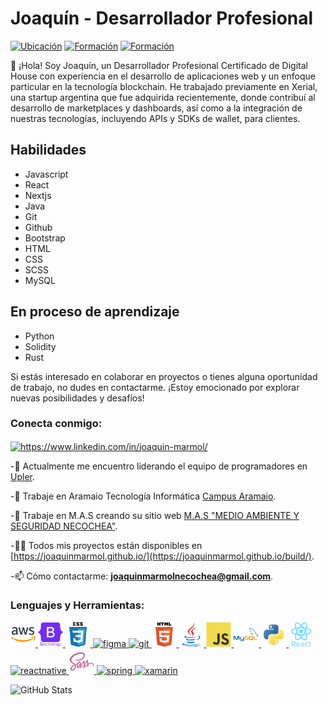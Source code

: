 
# Joaquín - Desarrollador Profesional

[![Ubicación](https://img.shields.io/badge/Ubicaci%C3%B3n-Argentina-blue)](#)
[![Formación](https://img.shields.io/badge/Formaci%C3%B3n-Digital%20House-red)](#)
[![Formación](https://img.shields.io/badge/Formaci%C3%B3n-Conquer%20Blocks-orange)](#)

👋 ¡Hola! Soy Joaquín, un Desarrollador Profesional Certificado de Digital House con experiencia en el desarrollo de aplicaciones web y un enfoque particular en la tecnología blockchain. He trabajado previamente en Xerial, una startup argentina que fue adquirida recientemente, donde contribuí al desarrollo de marketplaces y dashboards, así como a la integración de nuestras tecnologías, incluyendo APIs y SDKs de wallet, para clientes.

## Habilidades

- Javascript
- React
- Nextjs
- Java
- Git
- Github
- Bootstrap
- HTML
- CSS
- SCSS
- MySQL

## En proceso de aprendizaje

- Python
- Solidity
- Rust

Si estás interesado en colaborar en proyectos o tienes alguna oportunidad de trabajo, no dudes en contactarme. ¡Estoy emocionado por explorar nuevas posibilidades y desafíos!


<h3 align="left">Conecta conmigo:</h3>
<p align="left">
<a href="https://linkedin.com/in/https://www.linkedin.com/in/joaquin-marmol/" target="blank"><img align="center" src="https://raw.githubusercontent.com/rahuldkjain/github-profile-readme-generator/master/src/images/icons/Social/linked-in-alt.svg" alt="https://www.linkedin.com/in/joaquin-marmol/" height="30" width="40" /></a>
</p>


-🎈 Actualmente me encuentro liderando el equipo de programadores en  [Upler](https://upler.tech).

-🔭 Trabaje en Aramaio Tecnología Informática  [Campus Aramaio](https://aramaio-cursos.com/).

-👯 Trabaje en M.A.S creando su sitio web [M.A.S "MEDIO AMBIENTE Y SEGURIDAD NECOCHEA"](https://medioambienteyseguridad.com.ar).

-👨‍💻 Todos mis proyectos están disponibles en [https://joaquinmarmol.github.io/](https://joaquinmarmol.github.io/build/).

-📫 Cómo contactarme: **joaquinmarmolnecochea@gmail.com**.



<h3 align="left">Lenguajes y Herramientas:</h3>
<p align="left"> <a href="https://aws.amazon.com" target="_blank" rel="noreferrer"> <img src="https://raw.githubusercontent.com/devicons/devicon/master/icons/amazonwebservices/amazonwebservices-original-wordmark.svg" alt="aws" width="40" height="40"/> </a> <a href="https://getbootstrap.com" target="_blank" rel="noreferrer"> <img src="https://raw.githubusercontent.com/devicons/devicon/master/icons/bootstrap/bootstrap-plain-wordmark.svg" alt="bootstrap" width="40" height="40"/> </a> <a href="https://www.w3schools.com/css/" target="_blank" rel="noreferrer"> <img src="https://raw.githubusercontent.com/devicons/devicon/master/icons/css3/css3-original-wordmark.svg" alt="css3" width="40" height="40"/> </a> <a href="https://www.figma.com/" target="_blank" rel="noreferrer"> <img src="https://www.vectorlogo.zone/logos/figma/figma-icon.svg" alt="figma" width="40" height="40"/> </a> <a href="https://git-scm.com/" target="_blank" rel="noreferrer"> <img src="https://www.vectorlogo.zone/logos/git-scm/git-scm-icon.svg" alt="git" width="40" height="40"/> </a> <a href="https://www.w3.org/html/" target="_blank" rel="noreferrer"> <img src="https://raw.githubusercontent.com/devicons/devicon/master/icons/html5/html5-original-wordmark.svg" alt="html5" width="40" height="40"/> </a> <a href="https://www.java.com" target="_blank" rel="noreferrer"> <img src="https://raw.githubusercontent.com/devicons/devicon/master/icons/java/java-original.svg" alt="java" width="40" height="40"/> </a> <a href="https://developer.mozilla.org/en-US/docs/Web/JavaScript" target="_blank" rel="noreferrer"> <img src="https://raw.githubusercontent.com/devicons/devicon/master/icons/javascript/javascript-original.svg" alt="javascript" width="40" height="40"/> </a> <a href="https://www.mysql.com/" target="_blank" rel="noreferrer"> <img src="https://raw.githubusercontent.com/devicons/devicon/master/icons/mysql/mysql-original-wordmark.svg" alt="mysql" width="40" height="40"/> </a> <a href="https://www.python.org" target="_blank" rel="noreferrer"> <img src="https://raw.githubusercontent.com/devicons/devicon/master/icons/python/python-original.svg" alt="python" width="40" height="40"/> </a> <a href="https://reactjs.org/" target="_blank" rel="noreferrer"> <img src="https://raw.githubusercontent.com/devicons/devicon/master/icons/react/react-original-wordmark.svg" alt="react" width="40" height="40"/> </a> <a href="https://reactnative.dev/" target="_blank" rel="noreferrer"> <img src="https://reactnative.dev/img/header_logo.svg" alt="reactnative" width="40" height="40"/> </a> <a href="https://sass-lang.com" target="_blank" rel="noreferrer"> <img src="https://raw.githubusercontent.com/devicons/devicon/master/icons/sass/sass-original.svg" alt="sass" width="40" height="40"/> </a> <a href="https://spring.io/" target="_blank" rel="noreferrer"> <img src="https://www.vectorlogo.zone/logos/springio/springio-icon.svg" alt="spring" width="40" height="40"/> </a> <a href="https://dotnet.microsoft.com/apps/xamarin" target="_blank" rel="noreferrer"> <img src="https://raw.githubusercontent.com/detain/svg-logos/780f25886640cef088af994181646db2f6b1a3f8/svg/xamarin.svg" alt="xamarin" width="40" height="40"/> </a> </p>

![GitHub Stats](https://github-readme-stats.vercel.app/api?username=JoaquinMarmol&theme=radical)
